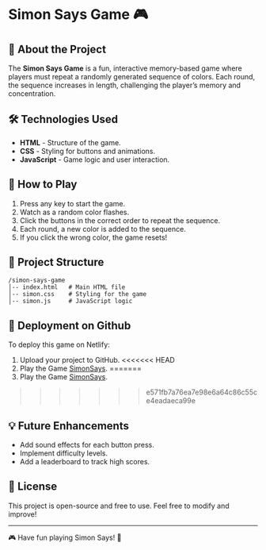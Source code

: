 # Simon Says Game 🎮

## 🚀 About the Project
The **Simon Says Game** is a fun, interactive memory-based game where players must repeat a randomly generated sequence of colors. Each round, the sequence increases in length, challenging the player’s memory and concentration.

## 🛠️ Technologies Used
- **HTML** - Structure of the game.
- **CSS** - Styling for buttons and animations.
- **JavaScript** - Game logic and user interaction.

## 🎯 How to Play
1. Press any key to start the game.
2. Watch as a random color flashes.
3. Click the buttons in the correct order to repeat the sequence.
4. Each round, a new color is added to the sequence.
5. If you click the wrong color, the game resets!

## 📂 Project Structure
```
/simon-says-game
│-- index.html   # Main HTML file
│-- simon.css    # Styling for the game
│-- simon.js     # JavaScript logic
```

## 🚀 Deployment on Github
To deploy this game on Netlify:
1. Upload your project to GitHub.
<<<<<<< HEAD
2. Play the Game [SimonSays](https://simonsays7078.netlify.app/).
=======
2. Play the Game [SimonSays](https://simonsays7078.netlify.app/).
>>>>>>> e571fb7a76ea7e98e6a64c86c55ce4eadaeca99e

## 💡 Future Enhancements
- Add sound effects for each button press. 
- Implement difficulty levels.
- Add a leaderboard to track high scores.

## 📜 License
This project is open-source and free to use. Feel free to modify and improve!

---
🎮 Have fun playing Simon Says! 🚀

